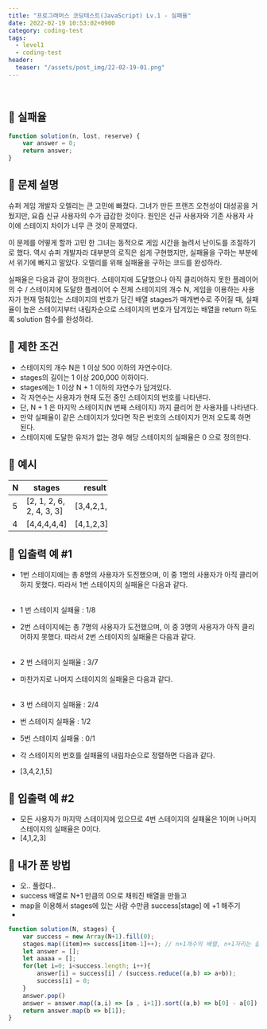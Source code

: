 ```yaml
---
title: "프로그래머스 코딩테스트(JavaScript) Lv.1 - 실패율"
date: 2022-02-19 10:53:02+0900
category: coding-test
tags:
  - level1
  - coding-test
header:
  teaser: "/assets/post_img/22-02-19-01.png"
---
```

<br>

## 🔹 실패율
```js
function solution(n, lost, reserve) {
    var answer = 0;
    return answer;
}
```

## 🔹 문제 설명
슈퍼 게임 개발자 오렐리는 큰 고민에 빠졌다. 그녀가 만든 프랜즈 오천성이 대성공을 거뒀지만, 요즘 신규 사용자의 수가 급감한 것이다. 원인은 신규 사용자와 기존 사용자 사이에 스테이지 차이가 너무 큰 것이 문제였다.

이 문제를 어떻게 할까 고민 한 그녀는 동적으로 게임 시간을 늘려서 난이도를 조절하기로 했다. 역시 슈퍼 개발자라 대부분의 로직은 쉽게 구현했지만, 실패율을 구하는 부분에서 위기에 빠지고 말았다. 오렐리를 위해 실패율을 구하는 코드를 완성하라.

실패율은 다음과 같이 정의한다.
스테이지에 도달했으나 아직 클리어하지 못한 플레이어의 수 / 스테이지에 도달한 플레이어 수
전체 스테이지의 개수 N, 게임을 이용하는 사용자가 현재 멈춰있는 스테이지의 번호가 담긴 배열 stages가 매개변수로 주어질 때, 실패율이 높은 스테이지부터 내림차순으로 스테이지의 번호가 담겨있는 배열을 return 하도록 solution 함수를 완성하라.

## 🔹 제한 조건
- 스테이지의 개수 N은 1 이상 500 이하의 자연수이다.
- stages의 길이는 1 이상 200,000 이하이다.
- stages에는 1 이상 N + 1 이하의 자연수가 담겨있다.
- 각 자연수는 사용자가 현재 도전 중인 스테이지의 번호를 나타낸다.
- 단, N + 1 은 마지막 스테이지(N 번째 스테이지) 까지 클리어 한 사용자를 나타낸다.
- 만약 실패율이 같은 스테이지가 있다면 작은 번호의 스테이지가 먼저 오도록 하면 된다.
- 스테이지에 도달한 유저가 없는 경우 해당 스테이지의 실패율은 0 으로 정의한다.

## 🔹 예시
<table class="table" style="width:200px">
        <thead><tr>
<th>N</th>
<th>stages</th>
<th>result</th>
</tr>
</thead>
        <tbody><tr>
<td>5</td>
<td>[2, 1, 2, 6, 2, 4, 3, 3]</td>
<td>[3,4,2,1,5]</td>
</tr>
<tr>
<td>4</td>
<td>[4,4,4,4,4]</td>
<td>[4,1,2,3]</td>
</tr>
</tbody>
      </table>

## 🔹 입출력 예 #1
- 1번 스테이지에는 총 8명의 사용자가 도전했으며, 이 중 1명의 사용자가 아직 클리어하지 못했다. 따라서 1번 스테이지의 실패율은 다음과 같다.
<br><br>
- 1 번 스테이지 실패율 : 1/8
- 2번 스테이지에는 총 7명의 사용자가 도전했으며, 이 중 3명의 사용자가 아직 클리어하지 못했다. 따라서 2번 스테이지의 실패율은 다음과 같다.
<br><br>
- 2 번 스테이지 실패율 : 3/7
- 마찬가지로 나머지 스테이지의 실패율은 다음과 같다.
<br><br>
- 3 번 스테이지 실패율 : 2/4
- 번 스테이지 실패율 : 1/2
- 5번 스테이지 실패율 : 0/1
- 각 스테이지의 번호를 실패율의 내림차순으로 정렬하면 다음과 같다.

- [3,4,2,1,5]

## 🔹 입출력 예 #2
- 모든 사용자가 마지막 스테이지에 있으므로 4번 스테이지의 실패율은 1이며 나머지 스테이지의 실패율은 0이다.
- [4,1,2,3]

## 🔹 내가 푼 방법
- 오.. 풀렸다..
- success 배열로 N+1 만큼의 0으로 채워진 배열을 만들고
- map을 이용해서 stages에 있는 사람 수만큼 success[stage] 에 +1 해주기
- 

```js
function solution(N, stages) {
    var success = new Array(N+1).fill(0);
    stages.map((item)=> success[item-1]++); // n+1개수의 배열, n+1자리는 클리어한 것
    let answer = [];
    let aaaaa = [];
    for(let i=0; i<success.length; i++){
        answer[i] = success[i] / (success.reduce((a,b) => a+b));
        success[i] = 0; 
    }
    answer.pop()
    answer = answer.map((a,i) => [a , i+1]).sort((a,b) => b[0] - a[0]);
    return answer.map(b => b[1]);   
}
```